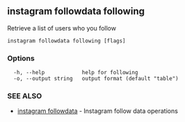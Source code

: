 ## instagram followdata following

Retrieve a list of users who you follow

```
instagram followdata following [flags]
```

### Options

```
  -h, --help            help for following
  -o, --output string   output format (default "table")
```

### SEE ALSO

* [instagram followdata](instagram_followdata.md)	 - Instagram follow data operations

